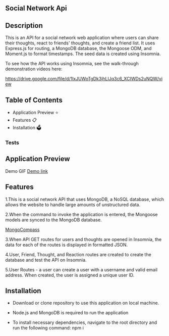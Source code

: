 ## Social Network Api

## Description

This is an API for a social network web application where users can share their thoughts, react to friends' thoughts, and create a friend list. It uses Express.js for routing, a MongoDB database, the Mongoose ODM, and Moment.js to format timestamps. The seed data is created using Insomnia.

To see how the API works using Insomnia, see the walk-through demonstration videos here:

https://drive.google.com/file/d/1lxJUWoTgDk3jhLlJq3c6_XCIWDs2uNQW/view


## Table of Contents

* Application Preview ⭐
* Features 📋
* Installation 🗳

### Tests

## Application Preview

Demo GIF
[Demo link](./Assets/Demo.gif)

## Features

1.This is a social network API that uses MongoDB, a NoSQL database, which allows the website to handle large amounts of unstructured data.

2.When the command to invoke the application is entered, the Mongoose models are synced to the MongoDB database.

[MongoCompass](./Assets/MongoDB%20Compass%20socialnetwork.png)

3.When API GET routes for users and thoughts are opened in Insomnia, the data for each of the routes is displayed in formatted JSON.

4.User, Friend, Thought, and Reaction routes are created to create the database and test the API on Insomnia.

5.User Routes - a user can create a user with a username and valid email address. When created, the user is assigned a unique user ID.

## Installation 

* Download or clone repository to use this application on local machine.

* Node.js and MongoDB is required to run the application

* To install necessary dependencies, navigate to the root directory and run the following command: npm i
